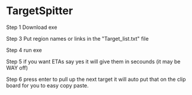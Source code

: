 # TargetSpitter

Step 1
Download exe

Step 3 
Put region names or links in the "Target_list.txt" file

Step 4 run exe

Step 5
if you want ETAs say yes it will give them in secounds (it may be WAY off)

Step 6
press enter to pull up the next target it will auto put that on the clip board for you to easy copy paste.
